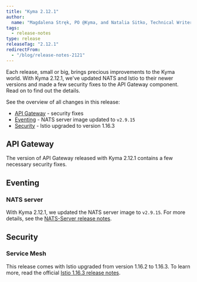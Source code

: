 ```yaml
---
title: "Kyma 2.12.1"
author:
  name: "Magdalena Stręk, PO @Kyma, and Natalia Sitko, Technical Writer @Kyma"
tags:
  - release-notes 
type: release 
releaseTag: "2.12.1"
redirectFrom:
  - "/blog/release-notes-2121"
---
```


Each release, small or big, brings precious improvements to the Kyma world. With Kyma 2.12.1, we've updated NATS and Istio to their newer versions and made a few security fixes to the API Gateway component. Read on to find out the details.

<!-- overview -->

See the overview of all changes in this release:

- [API Gateway](#api-gateway) - security fixes
- [Eventing](#eventing) - NATS server image updated to `v2.9.15`
- [Security](#security) - Istio upgraded to version 1.16.3

## API Gateway
The version of API Gateway released with Kyma 2.12.1 contains a few necessary security fixes.

## Eventing  
### NATS server 

With Kyma 2.12.1, we updated the NATS server image to `v2.9.15`. For more details, see the [NATS-Server release notes](https://github.com/nats-io/nats-server/releases/tag/v2.9.15). 

## Security
### Service Mesh
This release comes with Istio upgraded from version 1.16.2 to 1.16.3. To learn more, read the official [Istio 1.16.3 release notes](https://istio.io/latest/news/releases/1.16.x/announcing-1.16/upgrade-notes/).